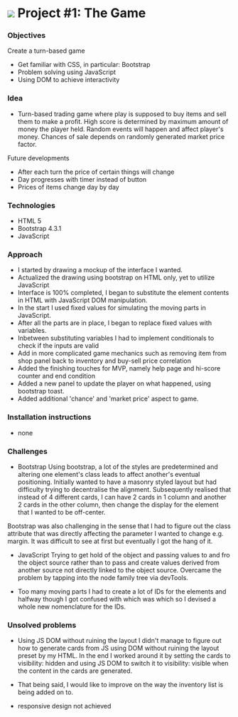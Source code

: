 # ![](https://ga-dash.s3.amazonaws.com/production/assets/logo-9f88ae6c9c3871690e33280fcf557f33.png) Project #1: The Game

### Objectives

Create a turn-based game

* Get familiar with CSS, in particular: Bootstrap
* Problem solving using JavaScript
* Using DOM to achieve interactivity

### Idea
* Turn-based trading game where play is supposed to buy items and sell them to make a profit. High score is determined by maximum amount of money the player held. Random events will happen and affect player's money. Chances of sale depends on randomly generated market price factor.

Future developments
* After each turn the price of certain things will change
* Day progresses with timer instead of button
* Prices of items change day by day

### Technologies
* HTML 5
* Bootstrap 4.3.1
* JavaScript

### Approach
* I started by drawing a mockup of the interface I wanted.
* Actualized the drawing using bootstrap on HTML only, yet to utilize JavaScript
* Interface is 100% completed, I began to substitute the element contents in HTML with JavaScript DOM manipulation.
* In the start I used fixed values for simulating the moving parts in JavaScript.
* After all the parts are in place, I began to replace fixed values with variables.
* Inbetween substituting variables I had to implement conditionals to check if the inputs are valid
* Add in more complicated game mechanics such as removing item from shop panel back to inventory and buy-sell price correlation
* Added the finishing touches for MVP, namely help page and hi-score counter and end condition
* Added a new panel to update the player on what happened, using bootstrap toast.
* Added additional 'chance' and 'market price' aspect to game.

### Installation instructions
* none

### Challenges
* Bootstrap
Using bootstrap, a lot of the styles are predetermined and altering one element's class leads to affect another's eventual positioning. Initially wanted to have a masonry styled layout but had difficulty trying to decentralise the alignment. Subsequently realised that instead of 4 different cards, I can have 2 cards in 1 column and another 2 cards in the other column, then change the display for the element that I wanted to be off-center.

Bootstrap was also challenging in the sense that I had to figure out the class attribute that was directly affecting the parameter I wanted to change e.g. margin. It was difficult to see at first but eventually I got the hang of it.

* JavaScript
Trying to get hold of the object and passing values to and fro the object source rather than to pass and create values derived from another source not directly linked to the object source. Overcame the problem by tapping into the node family tree via devTools.

* Too many moving parts
I had to create a lot of IDs for the elements and halfway though I got confused with which was which so I devised a whole new nomenclature for the IDs.

### Unsolved problems
* Using JS DOM without ruining the layout
I didn't manage to figure out how to generate cards from JS using DOM without ruining the layout preset by my HTML. In the end I worked around it by setting the cards to visibility: hidden and using JS DOM to switch it to visibility: visible when the content in the cards are generated.

* That being said, I would like to improve on the way the inventory list is being added on to.

* responsive design not achieved